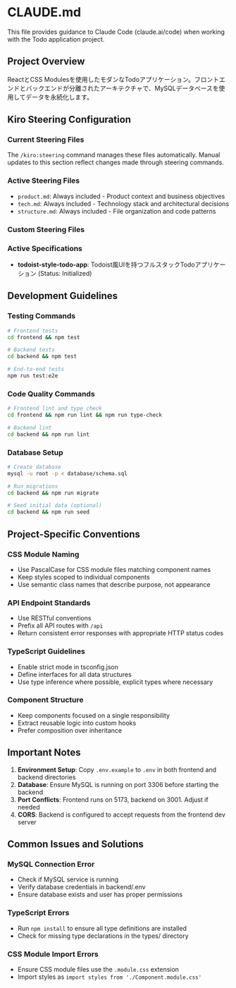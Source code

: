 # CLAUDE.md

This file provides guidance to Claude Code (claude.ai/code) when working with the Todo application project.

## Project Overview

ReactとCSS Modulesを使用したモダンなTodoアプリケーション。フロントエンドとバックエンドが分離されたアーキテクチャで、MySQLデータベースを使用してデータを永続化します。

## Kiro Steering Configuration

### Current Steering Files

The `/kiro:steering` command manages these files automatically. Manual updates to this section reflect changes made through steering commands.

### Active Steering Files

- `product.md`: Always included - Product context and business objectives
- `tech.md`: Always included - Technology stack and architectural decisions
- `structure.md`: Always included - File organization and code patterns

### Custom Steering Files

<!-- Added by /kiro:steering-custom command -->

### Active Specifications

- **todoist-style-todo-app**: Todoist風UIを持つフルスタックTodoアプリケーション (Status: Initialized)

## Development Guidelines

### Testing Commands
```bash
# Frontend tests
cd frontend && npm test

# Backend tests
cd backend && npm test

# End-to-end tests
npm run test:e2e
```

### Code Quality Commands
```bash
# Frontend lint and type check
cd frontend && npm run lint && npm run type-check

# Backend lint
cd backend && npm run lint
```

### Database Setup
```bash
# Create database
mysql -u root -p < database/schema.sql

# Run migrations
cd backend && npm run migrate

# Seed initial data (optional)
cd backend && npm run seed
```

## Project-Specific Conventions

### CSS Module Naming
- Use PascalCase for CSS module files matching component names
- Keep styles scoped to individual components
- Use semantic class names that describe purpose, not appearance

### API Endpoint Standards
- Use RESTful conventions
- Prefix all API routes with `/api`
- Return consistent error responses with appropriate HTTP status codes

### TypeScript Guidelines
- Enable strict mode in tsconfig.json
- Define interfaces for all data structures
- Use type inference where possible, explicit types where necessary

### Component Structure
- Keep components focused on a single responsibility
- Extract reusable logic into custom hooks
- Prefer composition over inheritance

## Important Notes

1. **Environment Setup**: Copy `.env.example` to `.env` in both frontend and backend directories
2. **Database**: Ensure MySQL is running on port 3306 before starting the backend
3. **Port Conflicts**: Frontend runs on 5173, backend on 3001. Adjust if needed
4. **CORS**: Backend is configured to accept requests from the frontend dev server

## Common Issues and Solutions

### MySQL Connection Error
- Check if MySQL service is running
- Verify database credentials in backend/.env
- Ensure database exists and user has proper permissions

### TypeScript Errors
- Run `npm install` to ensure all type definitions are installed
- Check for missing type declarations in the types/ directory

### CSS Module Import Errors
- Ensure CSS module files use the `.module.css` extension
- Import styles as `import styles from './Component.module.css'`